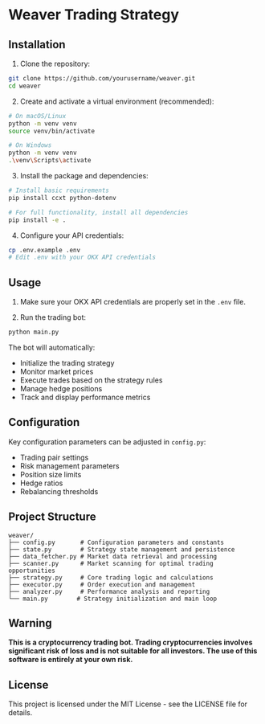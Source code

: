 # Weaver Trading Strategy

## Installation

1. Clone the repository:
```bash
git clone https://github.com/yourusername/weaver.git
cd weaver
```

2. Create and activate a virtual environment (recommended):
```bash
# On macOS/Linux
python -m venv venv
source venv/bin/activate

# On Windows
python -m venv venv
.\venv\Scripts\activate
```

3. Install the package and dependencies:
```bash
# Install basic requirements
pip install ccxt python-dotenv

# For full functionality, install all dependencies
pip install -e .
```

4. Configure your API credentials:
```bash
cp .env.example .env
# Edit .env with your OKX API credentials
```

## Usage

1. Make sure your OKX API credentials are properly set in the `.env` file.

2. Run the trading bot:
```bash
python main.py
```

The bot will automatically:
- Initialize the trading strategy
- Monitor market prices
- Execute trades based on the strategy rules
- Manage hedge positions
- Track and display performance metrics

## Configuration

Key configuration parameters can be adjusted in `config.py`:
- Trading pair settings
- Risk management parameters
- Position size limits
- Hedge ratios
- Rebalancing thresholds

## Project Structure

```
weaver/
├── config.py       # Configuration parameters and constants
├── state.py        # Strategy state management and persistence
├── data_fetcher.py # Market data retrieval and processing
├── scanner.py      # Market scanning for optimal trading opportunities
├── strategy.py     # Core trading logic and calculations
├── executor.py     # Order execution and management
├── analyzer.py     # Performance analysis and reporting
└── main.py        # Strategy initialization and main loop
```

## Warning

**This is a cryptocurrency trading bot. Trading cryptocurrencies involves significant risk of loss and is not suitable for all investors. The use of this software is entirely at your own risk.**

## License

This project is licensed under the MIT License - see the LICENSE file for details. 